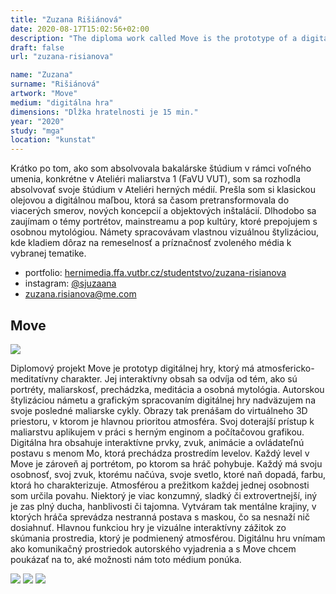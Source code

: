 ```yaml
---
title: "Zuzana Rišiánová"
date: 2020-08-17T15:02:56+02:00
description: "The diploma work called Move is the prototype of a digital game with an atmospheric-meditative character. Its interactive content is based on themes such as portraits, painterly quality, a walk and personal mythology."
draft: false
url: "zuzana-risianova"

name: "Zuzana"
surname: "Rišiánová"
artwork: "Move"
medium: "digitálna hra"
dimensions: "Dĺžka hratelnosti je 15 min."
year: "2020"
study: "mga"
location: "kunstat"
---
```


Krátko po tom, ako som absolvovala bakalárske štúdium v rámci voľného umenia, konkrétne v Ateliéri maliarstva 1 (FaVU VUT), som sa rozhodla absolvovať svoje štúdium v Ateliéri herných médií. Prešla som si klasickou olejovou a digitálnou maľbou, ktorá sa časom pretransformovala do viacerých smerov, nových koncepcií a objektových inštalácií. Dlhodobo sa zaujímam o témy portrétov, mainstreamu a pop kultúry, ktoré prepojujem s osobnou mytológiou. Námety spracovávam vlastnou vizuálnou štylizáciou, kde kladiem dôraz na remeselnosť a príznačnosť zvoleného média k vybranej tematike.

* portfolio: [hernimedia.ffa.vutbr.cz/studentstvo/zuzana-risianova](http://hernimedia.ffa.vutbr.cz/studentstvo/zuzana-risianova/)
* instagram: [@sjuzaana](https://www.instagram.com/sjuzaana/)
* zuzana.risianova@me.com

## Move

![](/students/risianova/1.jpg)

Diplomový projekt Move je prototyp digitálnej hry, ktorý má atmosfericko-meditatívny charakter. Jej interaktívny obsah sa odvíja od tém, ako sú portréty, maliarskosť, prechádzka, meditácia a osobná mytológia. Autorskou štylizáciou námetu a grafickým spracovaním digitálnej hry nadväzujem na svoje posledné maliarske cykly. Obrazy tak prenášam do virtuálneho 3D priestoru, v ktorom je hlavnou prioritou atmosféra. Svoj doterajší prístup k maliarstvu aplikujem v práci s herným enginom a počítačovou grafikou. Digitálna hra obsahuje interaktívne prvky, zvuk, animácie a ovládateľnú postavu s menom Mo, ktorá prechádza prostredím levelov. Každý level v Move je zároveň aj portrétom, po ktorom sa hráč pohybuje. Každý má svoju osobnosť, svoj zvuk, ktorému načúva, svoje svetlo, ktoré naň dopadá, farbu, ktorá ho charakterizuje. Atmosférou a prežitkom každej jednej osobnosti som určila povahu. Niektorý je viac konzumný, sladký či extrovertnejší, iný je zas plný ducha, hanblivosti či tajomna. Vytváram tak mentálne krajiny, v ktorých hráča sprevádza nestranná postava s maskou, čo sa nesnaží nič dosiahnuť. Hlavnou funkciou hry je vizuálne interaktívny zážitok zo skúmania prostredia, ktorý je podmienený atmosférou. Digitálnu hru vnímam ako komunikačný prostriedok autorského vyjadrenia a s Move chcem poukázať na to, aké možnosti nám toto médium ponúka.

![](/students/risianova/2.jpg)
![](/students/risianova/3.jpg)
![](/students/risianova/4.jpg)
